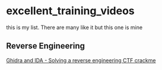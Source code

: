 # excellent_training_videos
this is my list.  There are many like it but this one is mine

## Reverse Engineering
[Ghidra and IDA - Solving a reverse engineering CTF crackme](https://www.youtube.com/watch?v=S06pgk4DjFQ)   
